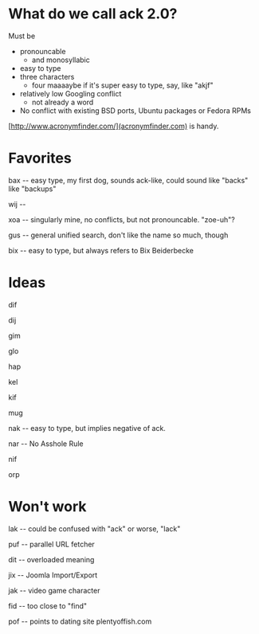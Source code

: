 # What do we call ack 2.0?

Must be

* pronouncable
    * and monosyllabic
* easy to type
* three characters
    * four maaaaybe if it's super easy to type, say, like "akjf"
* relatively low Googling conflict
    * not already a word
* No conflict with existing BSD ports, Ubuntu packages or Fedora RPMs

[http://www.acronymfinder.com/](acronymfinder.com) is handy.

# Favorites

bax -- easy type, my first dog, sounds ack-like, could sound like "backs" like "backups"

wij --

xoa -- singularly mine, no conflicts, but not pronouncable.  "zoe-uh"?

gus -- general unified search, don't like the name so much, though

bix -- easy to type, but always refers to Bix Beiderbecke

# Ideas

dif

dij

gim

glo

hap

kel

kif

mug

nak -- easy to type, but implies negative of ack.

nar -- No Asshole Rule

nif

orp


# Won't work

lak -- could be confused with "ack" or worse, "lack"

puf -- parallel URL fetcher

dit -- overloaded meaning

jix -- Joomla Import/Export

jak -- video game character

fid -- too close to "find"

pof -- points to dating site plentyoffish.com
